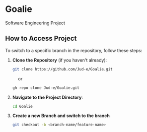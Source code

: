 # Goalie
Software Engineering Project


## How to Access Project

To switch to a specific branch in the repository, follow these steps:

1. **Clone the Repository** (if you haven't already):

   ```bash
   git clone https://github.com/Jud-e/Goalie.git
   ```
   &emsp; or

   ```bash
   gh repo clone Jud-e/Goalie.git
   ```

2. **Navigate to the Project Directory**:

   ```bash
   cd Goalie
   ```
3. **Create a new Branch and switch to the branch**
    ```bash
   git checkout -b <branch-name/feature-name>
   ```

